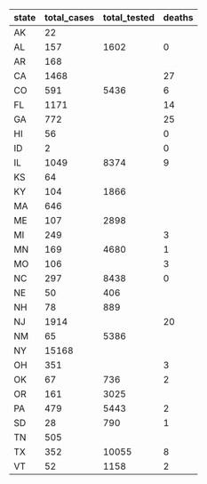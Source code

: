 state | total_cases | total_tested | deaths
--- | --- | --- | ---
AK | 22 |  | 
AL | 157 | 1602 | 0
AR | 168 |  | 
CA | 1468 |  | 27
CO | 591 | 5436 | 6
FL | 1171 |  | 14
GA | 772 |  | 25
HI | 56 |  | 0
ID | 2 |  | 0
IL | 1049 | 8374 | 9
KS | 64 |  | 
KY | 104 | 1866 | 
MA | 646 |  | 
ME | 107 | 2898 | 
MI | 249 |  | 3
MN | 169 | 4680 | 1
MO | 106 |  | 3
NC | 297 | 8438 | 0
NE | 50 | 406 | 
NH | 78 | 889 | 
NJ | 1914 |  | 20
NM | 65 | 5386 | 
NY | 15168 |  | 
OH | 351 |  | 3
OK | 67 | 736 | 2
OR | 161 | 3025 | 
PA | 479 | 5443 | 2
SD | 28 | 790 | 1
TN | 505 |  | 
TX | 352 | 10055 | 8
VT | 52 | 1158 | 2

